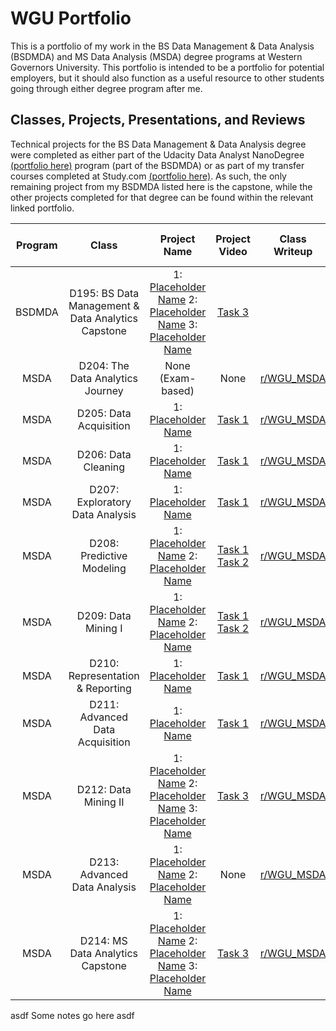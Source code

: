 # WGU Portfolio

This is a portfolio of my work in the BS Data Management & Data Analysis (BSDMDA) and MS Data Analysis (MSDA) degree programs at Western Governors University. This portfolio is intended to be a portfolio for potential employers, but it should also function as a useful resource to other students going through either degree program after me. 

## Classes, Projects, Presentations, and Reviews

Technical projects for the BS Data Management & Data Analysis degree were completed as either part of the Udacity Data Analyst NanoDegree [(portfolio here)]() program (part of the BSDMDA) or as part of my transfer courses completed at Study.com [(portfolio here)](). As such, the only remaining project from my BSDMDA listed here is the capstone, while the other projects completed for that degree can be found within the relevant linked portfolio. 

| Program |                        Class                       |                                                    Project Name                                                   |                                                                                          Project Video                                                                                          |                                               Class Writeup                                               | Time Spent (hh:mm) | Date Completed |
|:-------:|:--------------------------------------------------:|:-----------------------------------------------------------------------------------------------------------------:|:-----------------------------------------------------------------------------------------------------------------------------------------------------------------------------------------------:|:---------------------------------------------------------------------------------------------------------:|:------------------:|:--------------:|
| BSDMDA  | D195: BS Data Management & Data Analytics Capstone | 1: [Placeholder Name](www.google.com) 2: [Placeholder Name](www.google.com) 3: [Placeholder Name](www.google.com) |                                                 [Task 3](https://drive.google.com/file/d/1KpU15NSBgPr_TeSPebIqlRv7hRxPRw2f/view?usp=share_link)                                                 |                                                                                                           |       138:49       |   27 Jun 2022  |
| MSDA    | D204: The Data Analytics Journey                   |                                                 None (Exam-based)                                                 |                                                                                               None                                                                                              | [r/WGU_MSDA](https://www.reddit.com/r/WGU_MSDA/comments/xvoohh/complete_d204_the_data_analytics_journey/) |        4:59        |   3 Oct 2022   |
| MSDA    | D205: Data Acquisition                             |                                       1: [Placeholder Name](www.google.com)                                       |                                                 [Task 1](https://drive.google.com/file/d/19yLRrzJ96i_NpWQlTsuzKMgYfthdIJ9Z/view?usp=share_link)                                                 |      [r/WGU_MSDA](https://www.reddit.com/r/WGU_MSDA/comments/y97ndg/complete_d205_data_acquisition/)      |        45:28       |   13 Oct 2022  |
| MSDA    | D206: Data Cleaning                                |                                       1: [Placeholder Name](www.google.com)                                       |                                                 [Task 1](https://drive.google.com/file/d/1LEsS1d82NkSTJUP_qRShmETwvh7hPWU_/view?usp=share_link)                                                 |        [r/WGU_MSDA](https://www.reddit.com/r/WGU_MSDA/comments/yck899/complete_d206_data_cleaning/)       |        24:40       |   19 Oct 2022  |
| MSDA    | D207: Exploratory Data Analysis                    |                                       1: [Placeholder Name](www.google.com)                                       |                                                 [Task 1](https://drive.google.com/file/d/19EeTuEbvrGgWH0xJl8LSu_j8HXFRjSYr/view?usp=share_link)                                                 |  [r/WGU_MSDA](https://www.reddit.com/r/WGU_MSDA/comments/yp36gt/complete_d207_exploratory_data_analysis/) |        24:50       |   7 Nov 2022   |
| MSDA    | D208: Predictive Modeling                          |                    1: [Placeholder Name](www.google.com) 2: [Placeholder Name](www.google.com)                    | [Task 1](https://drive.google.com/file/d/1gsfc66L3t1ds3HgeB9ly59NnW9qAWu61/view?usp=share_link) [Task 2](https://drive.google.com/file/d/1irwiEji4WLST3fN5wpbWPoPBdnFWuXZ4/view?usp=share_link) |     [r/WGU_MSDA](https://www.reddit.com/r/WGU_MSDA/comments/zddfxb/complete_d208_predictive_modeling/)    |        51:03       |   28 Nov 2022  |
| MSDA    | D209: Data Mining I                                |                    1: [Placeholder Name](www.google.com) 2: [Placeholder Name](www.google.com)                    | [Task 1](https://drive.google.com/file/d/1kupWMxyiWuqhsIdhV2qZPVp5PGc7VplI/view?usp=share_link) [Task 2](https://drive.google.com/file/d/1tdQWaZTwdBADMxNQ4bBWAy7TDC1qv8Sd/view?usp=share_link) |        [r/WGU_MSDA](https://www.reddit.com/r/WGU_MSDA/comments/zk5ho2/complete_d209_data_mining_i/)       |        49:45       |   12 Dec 2022  |
| MSDA    | D210: Representation & Reporting                   |                                       1: [Placeholder Name](www.google.com)                                       |                                                 [Task 1](https://drive.google.com/file/d/1Boqzrm1UxOhgwlKbFrhTuGCMPr4r2zoa/view?usp=share_link)                                                 |  [r/WGU_MSDA](https://www.reddit.com/r/WGU_MSDA/comments/10jk6dp/complete_d210_representation_reporting/) |        43:10       |   22 Dec 2022  |
| MSDA    | D211: Advanced Data Acquisition                    |                                       1: [Placeholder Name](www.google.com)                                       |                                                 [Task 1](https://drive.google.com/file/d/1DazzDQXS-BamuOuWMPFuoPhtfYIlnR70/view?usp=share_link)                                                 | [r/WGU_MSDA](https://www.reddit.com/r/WGU_MSDA/comments/10jm9kv/complete_d211_advanced_data_acquisition/) |        21:20       |   23 Jan 2023  |
| MSDA    | D212: Data Mining II                               | 1: [Placeholder Name](www.google.com) 2: [Placeholder Name](www.google.com) 3: [Placeholder Name](www.google.com) |                                                 [Task 3](https://drive.google.com/file/d/1-_n-VdGwriJwXF40Ytu9gYONlZryKLzp/view?usp=share_link)                                                 |       [r/WGU_MSDA](https://www.reddit.com/r/WGU_MSDA/comments/10jp4er/complete_d212_data_mining_ii/)      |        50:25       |   23 Jan 2023  |
| MSDA    | D213: Advanced Data Analysis                       |                    1: [Placeholder Name](www.google.com) 2: [Placeholder Name](www.google.com)                    |                                                                                               None                                                                                              |  [r/WGU_MSDA](https://www.reddit.com/r/WGU_MSDA/comments/117pakj/complete_d213_advanced_data_analytics/)  |        86:10       |   20 Feb 2023  |
| MSDA    | D214: MS Data Analytics Capstone                   | 1: [Placeholder Name](www.google.com) 2: [Placeholder Name](www.google.com) 3: [Placeholder Name](www.google.com) |                                                 [Task 3](https://drive.google.com/file/d/1mXes0hSLamDup7qHxHqF9Ep_aVQAqx9j/view?usp=share_link)                                                 |       [r/WGU_MSDA](https://www.reddit.com/r/WGU_MSDA/comments/11sjtm7/complete_d214_msda_capstone/)       |        93:35       |   14 Mar 2023  |

asdf
Some notes go here
asdf